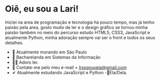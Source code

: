 # Oiê, eu sou a Lari!

Iniciei na area de programação e tecnologia há pouco tempo, mas já tenho paixão pela area, gosto muito de ler e o design gráfico se tornou minha paixão também no meio do percurso
estudo HTML5, CSS3, JavaScript e atualmente Python, minha adoração sempre vai ser o front e todos os seus detalhes.

- 🎈 Atualmente morando em São Paulo
- 🧐 Bacharelanda em Sistemas da Informação
- 🐱‍🐉 Adoro ler.
- 🤞 Contate-me pelo meu e-mail = lrssgouveia@gmail.com
- ✔ Atualmente estudando JavaScript e Python
-💖Ela/Dela.
